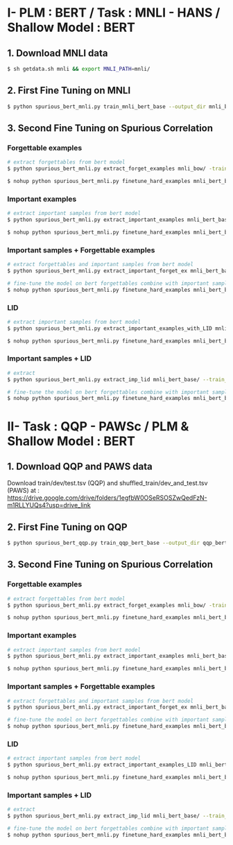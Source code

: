 
# I- PLM : BERT / Task : MNLI - HANS / Shallow Model : BERT 
## 1. Download MNLI data
```bash
$ sh getdata.sh mnli && export MNLI_PATH=mnli/
```
## 2. First Fine Tuning on MNLI
```bash
$ python spurious_bert_mnli.py train_mnli_bert_base --output_dir mnli_bert_base/
```
## 3. Second Fine Tuning on Spurious Correlation
### Forgettable examples
```bash
# extract forgettables from bert model
$ python spurious_bert_mnli.py extract_forget_examples mnli_bow/ -train_path mnli/MNLI/train.tsv --task mnli 

$ nohup python spurious_bert_mnli.py finetune_hard_examples mnli_bert_base/checkpoint-last/ mnli_bert_base_fbert_forget_ex/ --hard_path mnli_bert_base/hard_examples.pkl &>output_log/out_mnli/out_fine_tune_bert_forget_ex.log
```

### Important examples
```bash
# extract important samples from bert model
$ python spurious_bert_mnli.py extract_important_examples mnli_bert_base/ --train_path mnli/MNLI/train.tsv --task mnli

$ nohup python spurious_bert_mnli.py finetune_hard_examples mnli_bert_base/checkpoint-last/ mnli_bert_base_fbert_important_samples/ --hard_path mnli_bert_base/important_examples.pkl &>output_log/out_mnli/out_fine_tune_bert_important_samples.log
```

### Important samples + Forgettable examples
```bash
# extract forgettables and important samples from bert model
$ python spurious_bert_mnli.py extract_important_forget_ex mnli_bert_base/ --train_path mnli/MNLI/train.tsv --task mnli

# fine-tune the model on bert forgettables combine with important samples
$ nohup python spurious_bert_mnli.py finetune_hard_examples mnli_bert_base/checkpoint-last/ mnli_bert_base_fbert_imp_forget/ --hard_path mnli_bert_base/important_and_forget_examples.pkl &>output_log/out_mnli/out_fine_tune_bert_spurious_important_forget.log
```

### LID
```bash
# extract important samples from bert model
$ python spurious_bert_mnli.py extract_important_examples_with_LID mnli_bert_base/ --train_path mnli/MNLI/train.tsv --task mnli

$ nohup python spurious_bert_mnli.py finetune_hard_examples mnli_bert_base/checkpoint-last/ mnli_bert_base_fbert_important_samples/ --hard_path mnli_bert_base/important_examples_lid.pkl &>output_log/out_mnli/out_fine_tune_bert_LID_10percent.log
```

### Important samples + LID
```bash
# extract
$ python spurious_bert_mnli.py extract_imp_lid mnli_bert_base/ --train_path mnli/MNLI/train.tsv --task mnli

# fine-tune the model on bert forgettables combine with important samples
$ nohup python spurious_bert_mnli.py finetune_hard_examples mnli_bert_base/checkpoint-last/ mnli_bert_base_fbert_imp_lid/ --hard_path mnli_bert_base/important_examples_imp_lid.pkl &>output_log/out_mnli/out_fine_tune_bert_imp_lid.log
```


# II- Task : QQP - PAWSc / PLM & Shallow Model : BERT 
## 1. Download QQP and PAWS data

Download train/dev/test.tsv (QQP) and shuffled_train/dev_and_test.tsv (PAWS) at : https://drive.google.com/drive/folders/1egfbW0OSeRSOSZwQedFzN-m1RLLYUQs4?usp=drive_link

## 2. First Fine Tuning on QQP
```bash
$ python spurious_bert_qqp.py train_qqp_bert_base --output_dir qqp_bert_base/
```
## 3. Second Fine Tuning on Spurious Correlation
### Forgettable examples
```bash
# extract forgettables from bert model
$ python spurious_bert_mnli.py extract_forget_examples mnli_bow/ -train_path mnli/MNLI/train.tsv --task mnli 

$ nohup python spurious_bert_mnli.py finetune_hard_examples mnli_bert_base/checkpoint-last/ mnli_bert_base_fbert_forget_ex/ --hard_path mnli_bert_base/hard_examples.pkl &>output_log/out_qpp/out_fine_tune_bert_forget_ex.log
```

### Important examples
```bash
# extract important samples from bert model
$ python spurious_bert_mnli.py extract_important_examples mnli_bert_base/ --train_path mnli/MNLI/train.tsv --task mnli

$ nohup python spurious_bert_mnli.py finetune_hard_examples mnli_bert_base/checkpoint-last/ mnli_bert_base_fbert_important_samples/ --hard_path mnli_bert_base/important_examples.pkl &>output_log/out_qqp/out_fine_tune_bert_important_samples.log
```

### Important samples + Forgettable examples
```bash
# extract forgettables and important samples from bert model
$ python spurious_bert_mnli.py extract_important_forget_ex mnli_bert_base/ --train_path mnli/MNLI/train.tsv --task mnli

# fine-tune the model on bert forgettables combine with important samples
$ nohup python spurious_bert_mnli.py finetune_hard_examples mnli_bert_base/checkpoint-last/ mnli_bert_base_fbert_imp_forget/ --hard_path mnli_bert_base/important_and_forget_examples.pkl &>output_log/out_qqp/out_fine_tune_bert_spurious_important_forget.log
```

### LID
```bash
# extract important samples from bert model
$ python spurious_bert_mnli.py extract_important_examples_LID mnli_bert_base/ --train_path mnli/MNLI/train.tsv --task mnli

$ nohup python spurious_bert_mnli.py finetune_hard_examples mnli_bert_base/checkpoint-last/ mnli_bert_base_fbert_important_samples/ --hard_path mnli_bert_base/important_examples_lid.pkl &>output_log/out_qqp/out_fine_tune_bert_LID_10percent.log
```

### Important samples + LID
```bash
# extract
$ python spurious_bert_mnli.py extract_imp_lid mnli_bert_base/ --train_path mnli/MNLI/train.tsv --task mnli

# fine-tune the model on bert forgettables combine with important samples
$ nohup python spurious_bert_mnli.py finetune_hard_examples mnli_bert_base/checkpoint-last/ mnli_bert_base_fbert_imp_lid/ --hard_path mnli_bert_base/important_examples_imp_lid.pkl &>output_log/out_qqp/out_fine_tune_bert_imp_lid.log
```

